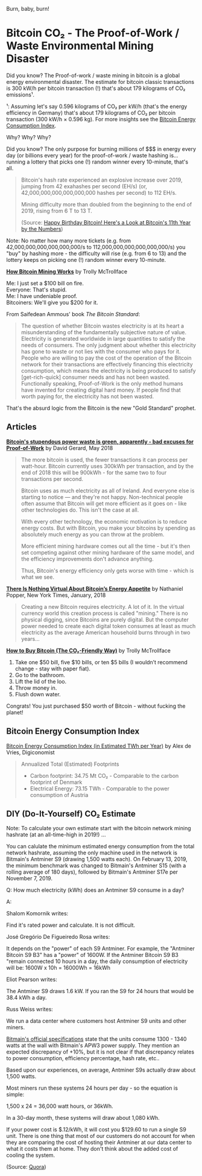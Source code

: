 Burn, baby, burn!

# Bitcoin CO₂  - The Proof-of-Work / Waste Environmental Mining Disaster

Did you know? The Proof-of-work / waste mining in bitcoin is a global energy environmental disaster.
The estimate for bitcoin classic transactions is 300 kW/h per bitcoin transaction (!) 
that's about 179 kilograms of CO₂ emissions¹.

¹: Assuming let's say 0.596 kilograms of CO₂ per kW/h 
(that's the energy efficiency in Germany) that's 
about 179 kilograms of CO₂ per bitcoin transaction (300 kW/h × 0.596 kg). For more insights see the [Bitcoin Energy Consumption Index](https://digiconomist.net/bitcoin-energy-consumption).



Why? Why? Why?

Did you know? The only purpose for burning millions of $$$ in energy every day (or billions every year)
for the proof-of-work / waste hashing is... running a lottery that picks one (!) random winner every 10-minute, that's all.

> Bitcoin's hash rate experienced an explosive increase over 2019, jumping from 42 exahashes per second (EH/s) (or,
> 42,000,000,000,000,000,000 hashes per second) to 112 EH/s.
>
> Mining difficulty more than doubled from the beginning to the end of 2019, rising from 6 T to 13 T.
>
> (Source: [Happy Birthday Bitcoin! Here's a Look at Bitcoin's 11th Year by the Numbers](https://bitcoinmagazine.com/articles/happy-birthday-bitcoin-heres-a-look-at-bitcoins-11th-year-by-the-numbers))

Note: No matter how many more tickets (e.g. from 42,000,000,000,000,000,000/s to 112,000,000,000,000,000,000/s) you "buy" by hashing more - the difficulty will rise (e.g. from 6 to 13)
and the lottery keeps on picking one (!) random winner every 10-minute.   




[**How Bitcoin Mining Works**]( https://twitter.com/Tr0llyTr0llFace/status/1119657122126602240) by Trolly McTrollface

Me: I just set a $100 bill on fire.  
Everyone: That's stupid.  
Me: I have undeniable proof.  
Bitcoiners: We'll give you $200 for it.  

From Saifedean Ammous' book _The Bitcoin Standard_:

> The question of whether Bitcoin wastes electricity is at its heart a misunderstanding of the fundamentally subjective nature of value.
> Electricity is generated worldwide in large quantities to satisfy the needs of consumers. 
> The only judgment about whether this electricity has gone to waste or not lies with the consumer who pays for it. 
> People who are willing to pay the cost of the operation of the Bitcoin network for their transactions are effectively 
> financing this electricity consumption, which means the electricity is being produced to satisfy [get-rich-quick] consumer needs
> and has not been wasted. 
> Functionally speaking, Proof-of-Work is the only method humans have invented for creating digital hard money. 
> If people find that worth paying for, the electricity has not been wasted.

That's the absurd logic from the Bitcoin is the new "Gold Standard" prophet.




## Articles

[**Bitcoin's stupendous power waste is green, apparently - bad excuses for Proof-of-Work**](https://davidgerard.co.uk/blockchain/2018/05/22/bitcoins-stupendous-power-waste-is-green-apparently-bad-excuses-for-proof-of-work/) by David Gerard, May 2018

> The more bitcoin is used, the fewer transactions it can process per watt-hour. 
> Bitcoin currently uses 300kWh per transaction, and by the end of 2018 this will be 900kWh - for the same two to four transactions
> per second.
>
> Bitcoin uses as much electricity as all of Ireland. And everyone else is starting to notice — and they're not happy.
> Non-technical people often assume that Bitcoin will get more efficient as it goes on - like other technologies do. 
> This isn't the case at all.
>
> With every other technology, the economic motivation is to reduce energy costs. 
> But with Bitcoin, you make your bitcoins by spending as absolutely much energy as you can throw at the problem.
>
> More efficient mining hardware comes out all the time - but it's then set competing against other mining hardware of the same model, 
> and the efficiency improvements don't advance anything.
>
> Thus, Bitcoin's energy efficiency only gets worse with time - which is what we see.


[**There Is Nothing Virtual About Bitcoin’s Energy Appetite**](https://www.nytimes.com/2018/01/21/technology/bitcoin-mining-energy-consumption.html) by Nathaniel Popper, New York Times, January, 2018

> Creating a new Bitcoin requires electricity. A lot of it.
> In the virtual currency world this creation process is called "mining." There is no physical digging,
> since Bitcoins are purely digital. But the computer power needed to create each digital token consumes at least as much electricity
> as the average American household burns through in two years...


[**How to Buy Bitcoin (The CO₂-Friendly Way)**](https://twitter.com/Tr0llyTr0llFace/status/1130390061499990016) by Trolly McTrollface

1. Take one $50 bill, five $10 bills, or ten $5 bills (I wouldn’t recommend change - stay with paper fiat).
2. Go to the bathroom.
3. Lift the lid of the loo.
4. Throw money in.
5. Flush down water.

Congrats! You just purchased $50 worth of Bitcoin - without fucking the planet!  


## Bitcoin Energy Consumption Index

[Bitcoin Energy Consumption Index (in Estimated TWh per Year)](https://digiconomist.net/bitcoin-energy-consumption) by Alex de Vries, Digiconomist

> Annualized Total (Estimated) Footprints
> - Carbon footprint: 34.75 Mt CO₂ - Comparable to the carbon footprint of Denmark
> - Electrical Energy: 73.15 TWh - Comparable to the power consumption of Austria



## DIY (Do-It-Yourself) CO₂ Estimate

Note: To calculate your own estimate start with the bitcoin network mining hashrate (at an all-time-high in 2019!) ...

You can calulate the minimum estimated energy consumption from the total network hashrate, 
assuming the only machine used in the network is Bitmain's Antminer S9 (drawing 1,500 watts each). On February 13, 2019, the minimum benchmark was changed to Bitmain's Antminer S15 (with a rolling average of 180 days), 
followed by Bitmain's Antminer S17e per November 7, 2019.


Q: How much electricity (kWh) does an Antminer S9 consume in a day?

A: 

Shalom Komornik writes:

Find it's rated power and calculate. It is not difficult.


José Gregório De Figueiredo Rosa writes:

It depends on the "power" of each S9 Antminer. For example, 
the "Antminer Bitcoin S9 B3" has a "power" of 1600W. 
If the Antminer Bitcoin S9 B3 "remain connected 10 hours in a day, 
the daily consumption of electricity will be: 1600W x 10h = 16000Wh = 16kWh


Eliot Pearson writes:

The Antminer S9 draws 1.6 kW. 
If you ran the S9 for 24 hours that would be 38.4 kWh a day.

Russ Weiss writes:

We run a data center where customers host Antminer S9 units and other miners.

[Bitmain's official specifications](https://shop.bitmain.com/antminer_s9_asic_bitcoin_miner.htm?flag=specifications) state that the units consume 1300 - 1340 watts 
at the wall with Bitmain's APW3 power supply. 
They mention an expected discrepancy of +10%, but it is not clear 
if that discrepancy relates to power consumption, efficiency percentage, hash rate, etc..

Based upon our experiences, on average, Antminer S9s actually draw about 1,500 watts.

Most miners run these systems 24 hours per day - so the equation is simple:

1,500 x 24 = 36,000 watt hours, or 36kWh.

In a 30-day month, these systems will draw about 1,080 kWh.

If your power cost is $.12/kWh, it will cost you $129.60 to run a single S9 unit. 
There is one thing that most of our customers do not account for when they are comparing the cost of hosting their 
Antminer at our data center to what it costs them at home. 
They don't think about the added cost of cooling the system.

(Source: [Quora](https://www.quora.com/How-much-electricity-kWh-does-an-Antminer-S9-consume-in-a-day))

